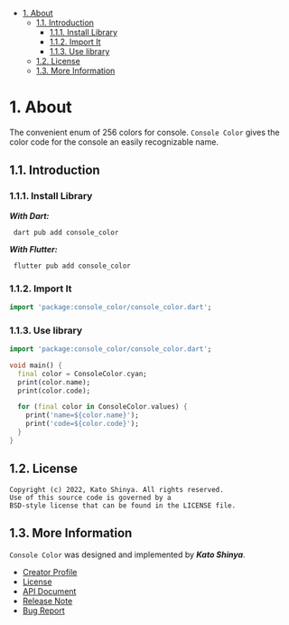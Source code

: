 <!-- TOC -->

- [1. About](#1-about)
  - [1.1. Introduction](#11-introduction)
    - [1.1.1. Install Library](#111-install-library)
    - [1.1.2. Import It](#112-import-it)
    - [1.1.3. Use library](#113-use-library)
  - [1.2. License](#12-license)
  - [1.3. More Information](#13-more-information)

<!-- /TOC -->

# 1. About

The convenient enum of 256 colors for console. `Console Color` gives the color code for the console an easily recognizable name.

## 1.1. Introduction

### 1.1.1. Install Library

**_With Dart:_**

```terminal
 dart pub add console_color
```

**_With Flutter:_**

```terminal
 flutter pub add console_color
```

### 1.1.2. Import It

```dart
import 'package:console_color/console_color.dart';
```

### 1.1.3. Use library

```dart
import 'package:console_color/console_color.dart';

void main() {
  final color = ConsoleColor.cyan;
  print(color.name);
  print(color.code);

  for (final color in ConsoleColor.values) {
    print('name=${color.name}');
    print('code=${color.code}');
  }
}
```

## 1.2. License

```license
Copyright (c) 2022, Kato Shinya. All rights reserved.
Use of this source code is governed by a
BSD-style license that can be found in the LICENSE file.
```

## 1.3. More Information

`Console Color` was designed and implemented by **_Kato Shinya_**.

- [Creator Profile](https://github.com/myConsciousness)
- [License](https://github.com/myConsciousness/console-color.dart/blob/main/LICENSE)
- [API Document](https://pub.dev/documentation/console_color/latest/console_color/console_color-library.html)
- [Release Note](https://github.com/myConsciousness/console-color.dart/releases)
- [Bug Report](https://github.com/myConsciousness/console-color.dart/issues)
